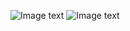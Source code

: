 ![Image text](https://github.com/smileyqp/react-native-exm/blob/master/VideoExm01.gif)
![Image text](https://github.com/smileyqp/react-native-exm/blob/master/Animate02.gif)
